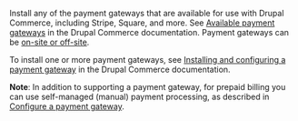 Install any of the payment gateways that are available for use with Drupal Commerce, including Stripe, Square, and more. See [Available payment gateways](https://docs.drupalcommerce.org/commerce2/developer-guide/payments/available-gateways) in the Drupal Commerce documentation. Payment gateways can be [on-site or off-site](https://docs.drupalcommerce.org/commerce2/developer-guide/payments/create-payment-gateway).

To install one or more payment gateways, see [Installing and configuring a payment gateway](https://docs.drupalcommerce.org/commerce2/developer-guide/payments/install-configure-gateways) in the Drupal Commerce documentation.

**Note**: In addition to supporting a payment gateway, for prepaid billing you can use self-managed (manual) payment processing, as described in [Configure a payment gateway](#configure-a-payment-gateway).
